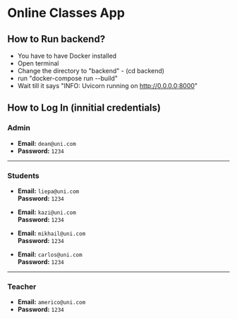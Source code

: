 # Online Classes App

## How to Run backend?
- You have to have Docker installed
- Open terminal
- Change the directory to "backend" - (cd backend)
- run "docker-compose run --build"
- Wait till it says "INFO:     Uvicorn running on http://0.0.0.0:8000"

## How to Log In (innitial credentials)

### Admin
- **Email:** `dean@uni.com`
- **Password:** `1234`

---

### Students

- **Email:** `liepa@uni.com`  
  **Password:** `1234`

- **Email:** `kazi@uni.com`  
  **Password:** `1234`

- **Email:** `mikhail@uni.com`  
  **Password:** `1234`

- **Email:** `carlos@uni.com`  
  **Password:** `1234`

---

### Teacher
- **Email:** `americo@uni.com`
- **Password:** `1234`


  
